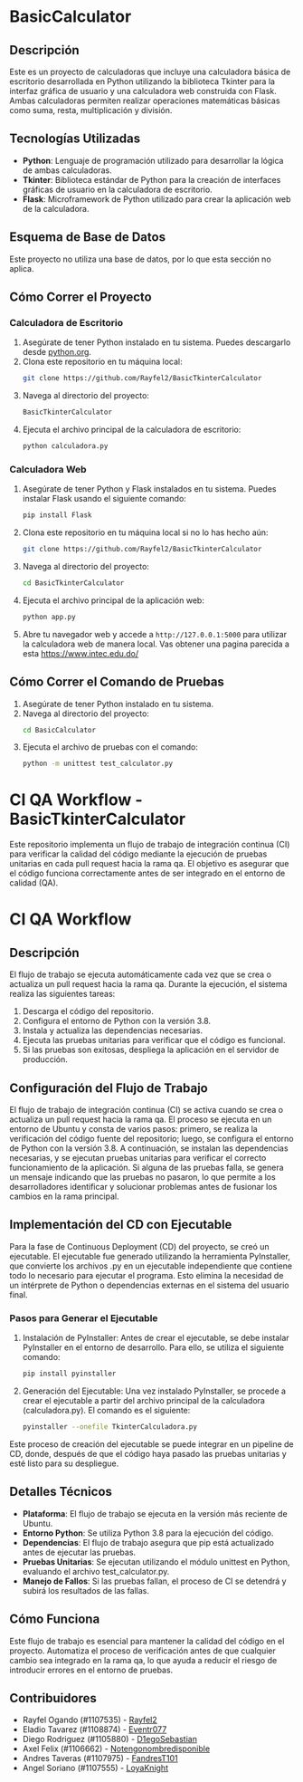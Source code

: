 # BasicCalculator

## Descripción
Este es un proyecto de calculadoras que incluye una calculadora básica de escritorio desarrollada en Python utilizando la biblioteca Tkinter para la interfaz gráfica de usuario y una calculadora web construida con Flask. Ambas calculadoras permiten realizar operaciones matemáticas básicas como suma, resta, multiplicación y división.

## Tecnologías Utilizadas
- **Python**: Lenguaje de programación utilizado para desarrollar la lógica de ambas calculadoras.
- **Tkinter**: Biblioteca estándar de Python para la creación de interfaces gráficas de usuario en la calculadora de escritorio.
- **Flask**: Microframework de Python utilizado para crear la aplicación web de la calculadora.

## Esquema de Base de Datos
Este proyecto no utiliza una base de datos, por lo que esta sección no aplica.

## Cómo Correr el Proyecto

### Calculadora de Escritorio
1. Asegúrate de tener Python instalado en tu sistema. Puedes descargarlo desde [python.org](https://www.python.org/downloads/).
2. Clona este repositorio en tu máquina local:
    ```bash
    git clone https://github.com/Rayfel2/BasicTkinterCalculator
    ```
3. Navega al directorio del proyecto:
    ```bash
    BasicTkinterCalculator
    ```
4. Ejecuta el archivo principal de la calculadora de escritorio:
    ```bash
    python calculadora.py
    ```

### Calculadora Web
1. Asegúrate de tener Python y Flask instalados en tu sistema. Puedes instalar Flask usando el siguiente comando:
    ```bash
    pip install Flask
    ```
2. Clona este repositorio en tu máquina local si no lo has hecho aún:
    ```bash
    git clone https://github.com/Rayfel2/BasicTkinterCalculator
    ```
3. Navega al directorio del proyecto:
    ```bash
    cd BasicTkinterCalculator
    ```
4. Ejecuta el archivo principal de la aplicación web:
    ```bash
    python app.py
    ```
5. Abre tu navegador web y accede a `http://127.0.0.1:5000` para utilizar la calculadora web de manera local. Vas obtener una pagina parecida a esta https://www.intec.edu.do/

## Cómo Correr el Comando de Pruebas
1. Asegúrate de tener Python instalado en tu sistema.
2. Navega al directorio del proyecto:
    ```bash
    cd BasicCalculator
    ```
3. Ejecuta el archivo de pruebas con el comando:
    ```bash
    python -m unittest test_calculator.py
    ```

# CI QA Workflow - BasicTkinterCalculator
Este repositorio implementa un flujo de trabajo de integración continua (CI) para verificar la calidad del código mediante la ejecución de pruebas unitarias en cada pull request hacia la rama qa. El objetivo es asegurar que el código funciona correctamente antes de ser integrado en el entorno de calidad (QA).

# CI QA Workflow
## Descripción
El flujo de trabajo se ejecuta automáticamente cada vez que se crea o actualiza un pull request hacia la rama qa. Durante la ejecución, el sistema realiza las siguientes tareas:

1. Descarga el código del repositorio.
2. Configura el entorno de Python con la versión 3.8.
3. Instala y actualiza las dependencias necesarias.
4. Ejecuta las pruebas unitarias para verificar que el código es funcional.
5. Si las pruebas son exitosas, despliega la aplicación en el servidor de producción.

## Configuración del Flujo de Trabajo
El flujo de trabajo de integración continua (CI) se activa cuando se crea o actualiza un pull request hacia la rama qa. El proceso se ejecuta en un entorno de Ubuntu y consta de varios pasos: primero, se realiza la verificación del código fuente del repositorio; luego, se configura el entorno de Python con la versión 3.8. A continuación, se instalan las dependencias necesarias, y se ejecutan pruebas unitarias para verificar el correcto funcionamiento de la aplicación. Si alguna de las pruebas falla, se genera un mensaje indicando que las pruebas no pasaron, lo que permite a los desarrolladores identificar y solucionar problemas antes de fusionar los cambios en la rama principal.

## Implementación del CD con Ejecutable
Para la fase de Continuous Deployment (CD) del proyecto, se creó un ejecutable. El ejecutable fue generado utilizando la herramienta PyInstaller, que convierte los archivos .py en un ejecutable independiente que contiene todo lo necesario para ejecutar el programa. Esto elimina la necesidad de un intérprete de Python o dependencias externas en el sistema del usuario final.

### Pasos para Generar el Ejecutable
1. Instalación de PyInstaller: Antes de crear el ejecutable, se debe instalar PyInstaller en el entorno de desarrollo. Para ello, se utiliza el siguiente comando:
    ```bash
    pip install pyinstaller
    ```
2. Generación del Ejecutable: Una vez instalado PyInstaller, se procede a crear el ejecutable a partir del archivo principal de la calculadora (calculadora.py). El comando es el siguiente:
    ```bash
    pyinstaller --onefile TkinterCalculadora.py
    ```

Este proceso de creación del ejecutable se puede integrar en un pipeline de CD, donde, después de que el código haya pasado las pruebas unitarias y esté listo para su despliegue.

## Detalles Técnicos
- **Plataforma**: El flujo de trabajo se ejecuta en la versión más reciente de Ubuntu.
- **Entorno Python**: Se utiliza Python 3.8 para la ejecución del código.
- **Dependencias**: El flujo de trabajo asegura que pip está actualizado antes de ejecutar las pruebas.
- **Pruebas Unitarias**: Se ejecutan utilizando el módulo unittest en Python, evaluando el archivo test_calculator.py.
- **Manejo de Fallos**: Si las pruebas fallan, el proceso de CI se detendrá y subirá los resultados de las fallas.

## Cómo Funciona
Este flujo de trabajo es esencial para mantener la calidad del código en el proyecto. Automatiza el proceso de verificación antes de que cualquier cambio sea integrado en la rama qa, lo que ayuda a reducir el riesgo de introducir errores en el entorno de pruebas.

## Contribuidores
- Rayfel Ogando (#1107535) - [Rayfel2](https://github.com/Rayfel2)
- Eladio Tavarez (#1108874) - [Eventr077](https://github.com/Eventr077)
- Diego Rodriguez (#1105880) - [D1egoSebastian](https://github.com/D1egoSebastian)
- Axel Felix (#1106662) - [Notengonombredisponible](https://github.com/Notengonombredisponible)
- Andres Taveras (#1107975) - [FandresT101](https://github.com/FandresT101)
- Angel Soriano (#1107555) - [LoyaKnight](https://github.com/LoyaKnight)
